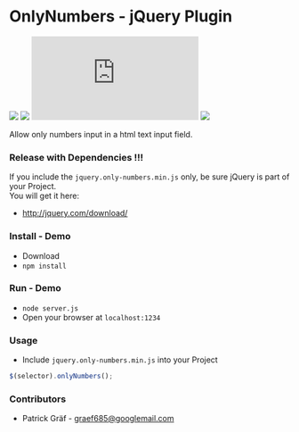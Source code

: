 # OnlyNumbers - jQuery Plugin

![](https://img.shields.io/npm/v/jquery-only-numbers.svg)
![](https://img.shields.io/npm/l/jquery-only-numbers.svg)
![](https://img.shields.io/github/size/graef685/OnlyNumbers/jquery.only-numbers.min.js)
![](https://img.shields.io/npm/dt/jquery-only-numbers.svg)

Allow only numbers input in a html text input field. 	

### Release with Dependencies !!!
If you include the ```jquery.only-numbers.min.js``` only, be sure jQuery is part of your Project.  
You will get it here:  
*  http://jquery.com/download/ 

### Install - Demo

* Download
* ``` npm install ``` 


### Run - Demo

* ``` node server.js ```
* Open your browser at ```localhost:1234 ```


### Usage

* Include ```jquery.only-numbers.min.js``` into your Project

```js
$(selector).onlyNumbers();
```

### Contributors

* Patrick Gräf - graef685@googlemail.com
